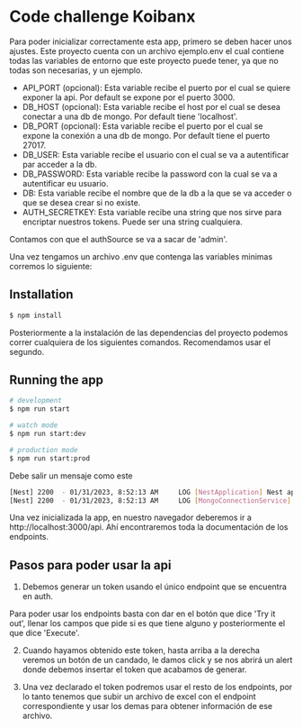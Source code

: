 # Code challenge Koibanx

Para poder inicializar correctamente esta app, primero se deben hacer unos ajustes. Este proyecto cuenta con un archivo ejemplo.env el cual contiene todas las variables de entorno que este proyecto puede tener, ya que no todas son necesarias, y un ejemplo.

- API_PORT (opcional): Esta variable recibe el puerto por el cual se quiere exponer la api. Por default se expone por el puerto 3000.
- DB_HOST (opcional): Esta variable recibe el host por el cual se desea conectar a una db de mongo. Por default tiene 'localhost'.
- DB_PORT (opcional): Esta variable recibe el puerto por el cual se expone la conexión a una db de mongo. Por default tiene el puerto 27017.
- DB_USER: Esta variable recibe el usuario con el cual se va a autentificar par acceder a la db.
- DB_PASSWORD: Esta variable recibe la password con la cual se va a autentificar eu usuario.
- DB: Esta variable recibe el nombre que de la db a la que se va acceder o que se desea crear si no existe.
- AUTH_SECRETKEY: Esta variable recibe una string que nos sirve para encriptar nuestros tokens. Puede ser una string cualquiera.

Contamos con que el authSource se va a sacar de 'admin'.

Una vez tengamos un archivo .env que contenga las variables minimas corremos lo siguiente: 
## Installation

```bash
$ npm install
```

Posteriormente a la instalación de las dependencias del proyecto podemos correr cualquiera de los siguientes comandos. Recomendamos usar el segundo.
## Running the app

```bash
# development
$ npm run start

# watch mode
$ npm run start:dev

# production mode
$ npm run start:prod
```

Debe salir un mensaje como este

```bash
[Nest] 2200  - 01/31/2023, 8:52:13 AM     LOG [NestApplication] Nest application successfully started +2ms
[Nest] 2200  - 01/31/2023, 8:52:13 AM     LOG [MongoConnectionService] Se conectó correctamente a la base de datos.
```

Una vez inicializada la app, en nuestro navegador deberemos ir a http://localhost:3000/api. Ahí encontraremos toda la documentación de los endpoints.

## Pasos para poder usar la api

1) Debemos generar un token usando el único endpoint que se encuentra en auth. 

Para poder usar los endpoints basta con dar en el botón que dice 'Try it out', llenar los campos que pide si es que tiene alguno y posteriormente el que dice 'Execute'.

2) Cuando hayamos obtenido este token, hasta arriba a la derecha veremos un botón de un candado, le damos click y se nos abrirá un alert donde debemos insertar el token que acabamos de generar.

3) Una vez declarado el token podremos usar el resto de los endpoints, por lo tanto tenemos que subir un archivo de excel con el endpoint correspondiente y usar los demas para obtener información de ese archivo.

